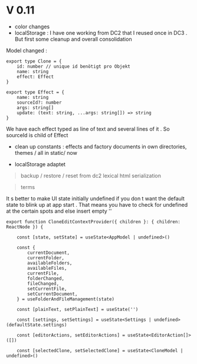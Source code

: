 # V 0.11

- color changes
- localStorage : I have one working from DC2 that I reused once in DC3 . But first some cleanup and overall consolidation

Model changed : 
```
export type Clone = {
	id: number // unique id benötigt pro Objekt
	name: string
	effect: Effect
}

export type Effect = {
	name: string
	sourceId?: number
	args: string[]
	update: (text: string, ...args: string[]) => string
}
```
We have each effect typed as line of text and several lines of it . So sourceId is child of Effect

- clean up constants : effects and factory documents in own directories, themes / all in static/ now

- localStorage adaptet

> backup / restore / reset from dc2
> lexical html serialization

> terms

It s better to make UI state initially undefined if you don t want the default state to blink up at app start . That means you have to check for undefined at the certain spots and else insert empty ''
```
export function CloneEditContextProvider({ children }: { children: ReactNode }) {

	const [state, setState] = useState<AppModel | undefined>()

	const {
		currentDocument,
		currentFolder,
		availableFolders,
		availableFiles,
		currentFile,
		folderChanged,
		fileChanged,
		setCurrentFile,
		setCurrentDocument,
	} = useFolderAndFileManagement(state)

	const [plainText, setPlainText] = useState('')

	const [settings, setSettings] = useState<Settings | undefined>(defaultState.settings)

	const [editorActions, setEditorActions] = useState<EditorAction[]>([])

	const [selectedClone, setSelectedClone] = useState<CloneModel | undefined>()
```

